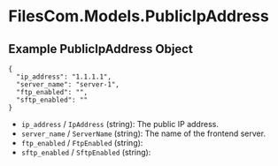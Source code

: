 # FilesCom.Models.PublicIpAddress

## Example PublicIpAddress Object

```
{
  "ip_address": "1.1.1.1",
  "server_name": "server-1",
  "ftp_enabled": "",
  "sftp_enabled": ""
}
```

* `ip_address` / `IpAddress`  (string): The public IP address.
* `server_name` / `ServerName`  (string): The name of the frontend server.
* `ftp_enabled` / `FtpEnabled`  (string): 
* `sftp_enabled` / `SftpEnabled`  (string): 
